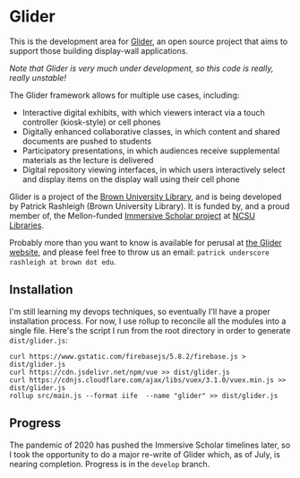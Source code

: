 Glider
=================

This is the development area for [Glider](http://cds.library.brown.edu/projects/glider/), an open source project that aims to support those building display-wall applications. 

*Note that Glider is very much under development, so this code is really, really unstable!*

The Glider framework allows for multiple use cases, including:

* Interactive digital exhibits, with which viewers interact via a touch controller (kiosk-style) or cell phones
* Digitally enhanced collaborative classes, in which content and shared documents are pushed to students
* Participatory presentations, in which audiences receive supplemental materials as the lecture is delivered
* Digital repository viewing interfaces, in which users interactively select and display items on the display wall using their cell phone

Glider is a project of the [Brown University Library](http://library.brown.edu), and is being developed by Patrick Rashleigh (Brown University Library). It is funded by, and a proud member of, the Mellon-funded [Immersive Scholar project](https://www.immersivescholar.org/) at [NCSU Libraries](https://www.lib.ncsu.edu/).

Probably more than you want to know is available for perusal at [the Glider website](http://cds.library.brown.edu/projects/glider/), and please feel free to throw us an email: `patrick underscore rashleigh at brown dot edu`.

Installation
----------

I'm still learning my devops techniques, so eventually I'll have a proper installation process. For now, I use rollup to reconcile all the modules into a single file. Here's the script I run from the root directory in order to generate `dist/glider.js`:

```
curl https://www.gstatic.com/firebasejs/5.8.2/firebase.js > dist/glider.js
curl https://cdn.jsdelivr.net/npm/vue >> dist/glider.js
curl https://cdnjs.cloudflare.com/ajax/libs/vuex/3.1.0/vuex.min.js >> dist/glider.js
rollup src/main.js --format iife  --name "glider" >> dist/glider.js
```

Progress
----------
The pandemic of 2020 has pushed the Immersive Scholar timelines later, so I took the opportunity to do a major re-write of Glider which, as of July, is nearing completion. Progress is in the `develop` branch.
